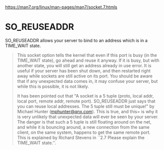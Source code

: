 https://man7.org/linux/man-pages/man7/socket.7.htmls

# SO_REUSEADDR

SO_REUSEADDR allows your server to bind to an address which is in a TIME_WAIT state.

> This socket option tells the kernel that even if this port is busy (in the TIME_WAIT state), go ahead and reuse it anyway.  If it is busy,  but with another state, you will still get an address already in use error.  It is useful if your server has been shut down, and then restarted right away while sockets are still active on its port.  You should be aware that if any unexpected data comes in, it may confuse your server, but while this is possible, it is not likely.
>
> It has been pointed out that "A socket is a 5 tuple (proto, local addr, local port, remote addr, remote port).  SO_REUSEADDR just says that you can reuse local addresses.  The 5 tuple still must be unique!" by Michael Hunter (mphunter@qnx.com).  This is true, and this= is why it is very unlikely that unexpected data will ever be seen by your server.  The danger is that such a 5 tuple is still floating around on the net, and while it is bouncing around, a new connection from the same client, on the same system, happens to get the same remote port.  This is explained by Richard Stevens in ``2.7 Please explain the TIME_WAIT state.''.

